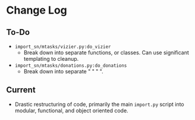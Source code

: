 # Change Log #

## To-Do ##

-   `import_sn/mtasks/vizier.py:do_vizier`
    -    Break down into separate functions, or classes.  Can use significant templating to cleanup.
-   `import_sn/mtasks/donations.py:do_donations`
    -    Break down into separate " " " ".

## Current ##

-   Drastic restructuring of code, primarily the main `import.py` script into modular, functional, and object oriented code.

